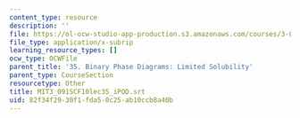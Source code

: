 ```yaml
---
content_type: resource
description: ''
file: https://ol-ocw-studio-app-production.s3.amazonaws.com/courses/3-091sc-introduction-to-solid-state-chemistry-fall-2010/82f34f2930f1fda50c25ab10ccb8a40b_MIT3_091SCF10lec35_iPOD.srt
file_type: application/x-subrip
learning_resource_types: []
ocw_type: OCWFile
parent_title: '35. Binary Phase Diagrams: Limited Solubility'
parent_type: CourseSection
resourcetype: Other
title: MIT3_091SCF10lec35_iPOD.srt
uid: 82f34f29-30f1-fda5-0c25-ab10ccb8a40b
---
```

